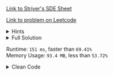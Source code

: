 [Link to Striver's SDE Sheet](https://takeuforward.org/interviews/strivers-sde-sheet-top-coding-interview-problems/)

[Link to problem on Leetcode](https://leetcode.com/problems/best-time-to-buy-and-sell-stock/submissions/)


<details><summary>Hints</summary>

* You only have to check for the minimum stock price.

</details>


<details><summary>Full Solution</summary>

Optimal Solution: TC = `O(N)`, SC = `O(1)`

* Take a variable to store the minimum stock price till the i-th stock. <br>
* Take another variable to store the answer, initially initialised as 0. <br>
* For each iteration, take the maximum of the answer variable and difference between current element and the minimum stock price. <br>

</details>


Runtime: `151 ms`, faster than `69.41%`<br>
Memory Usage: `93.4 MB`, less than `53.72%`<br>


<details><summary>Clean Code</summary>

![](https://github.com/archishmanghos/code-images/blob/master/Leetcode/121.png)

</details>